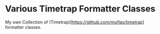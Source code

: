 Various Timetrap Formatter Classes
==================================

My own Collection of (Timetrap)[https://github.com/muflax/timetrap] formatter classes.
